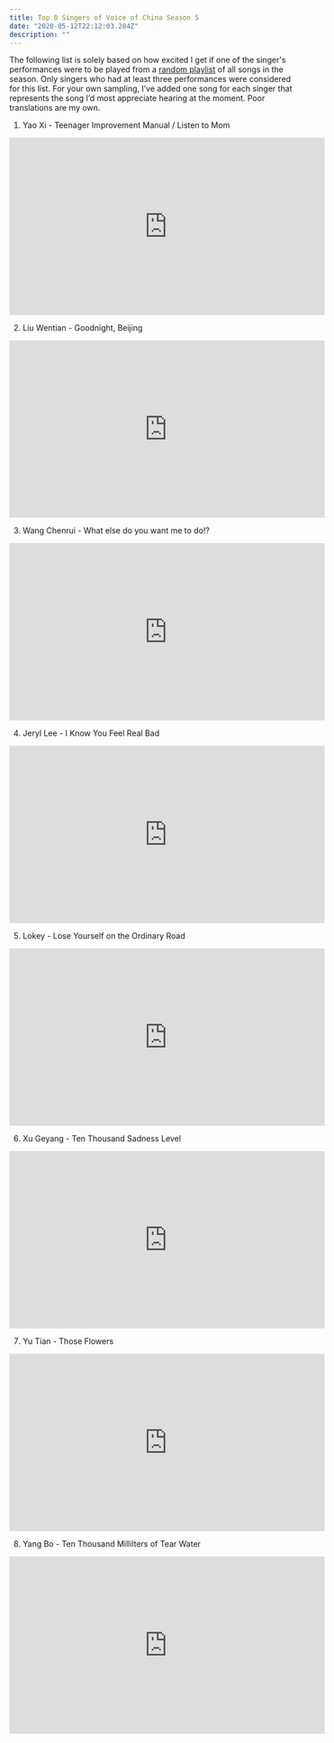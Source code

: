 ```yaml
---
title: Top 8 Singers of Voice of China Season 5
date: "2020-05-12T22:12:03.284Z"
description: ""
---
```


The following list is solely based on how excited I get if one of the singer's performances were to be played from a <a href="https://www.youtube.com/watch?v=iHY8l5g-Mx4&list=PLL7LXvkhjsoKwBE41-TnSJEMJBhZCh2d2&index=1" target="_blank">random playlist</a> of all songs in the season. Only singers who had at least three performances were considered for this list. For your own sampling, I’ve added one song for each singer that represents the song I’d most appreciate hearing at the moment. Poor translations are my own.

1.  Yao Xi - Teenager Improvement Manual / Listen to Mom
<iframe width="560" height="315" src="https://www.youtube.com/embed/x5Ntx6s_0JY" frameborder="0" allow="accelerometer; autoplay; encrypted-media; gyroscope; picture-in-picture" allowfullscreen></iframe>

2.  Liu Wentian - Goodnight, Beijing
<iframe width="560" height="315" src="https://www.youtube.com/embed/RAVc9-SHhhw" frameborder="0" allow="accelerometer; autoplay; encrypted-media; gyroscope; picture-in-picture" allowfullscreen></iframe>

3.  Wang Chenrui - What else do you want me to do!?
<iframe width="560" height="315" src="https://www.youtube.com/embed/w8g7MGUvg40" frameborder="0" allow="accelerometer; autoplay; encrypted-media; gyroscope; picture-in-picture" allowfullscreen></iframe>

4.  Jeryl Lee - I Know You Feel Real Bad
<iframe width="560" height="315" src="https://www.youtube.com/embed/bvILj-rfuSw" frameborder="0" allow="accelerometer; autoplay; encrypted-media; gyroscope; picture-in-picture" allowfullscreen></iframe>

5.  Lokey - Lose Yourself on the Ordinary Road
<iframe width="560" height="315" src="https://www.youtube.com/embed/0KHjsG-M0PI" frameborder="0" allow="accelerometer; autoplay; encrypted-media; gyroscope; picture-in-picture" allowfullscreen></iframe>

6.  Xu Geyang - Ten Thousand Sadness Level
<iframe width="560" height="315" src="https://www.youtube.com/embed/75E5z_uDHdQ" frameborder="0" allow="accelerometer; autoplay; encrypted-media; gyroscope; picture-in-picture" allowfullscreen></iframe>

7.  Yu Tian - Those Flowers
<iframe width="560" height="315" src="https://www.youtube.com/embed/ynHpV5itkSQ" frameborder="0" allow="accelerometer; autoplay; encrypted-media; gyroscope; picture-in-picture" allowfullscreen></iframe>

8.  Yang Bo - Ten Thousand Millilters of Tear Water

<iframe width="560" height="315" src="https://www.youtube.com/embed/n7PMwk0-Rvo" frameborder="0" allow="accelerometer; autoplay; encrypted-media; gyroscope; picture-in-picture" allowfullscreen></iframe>
